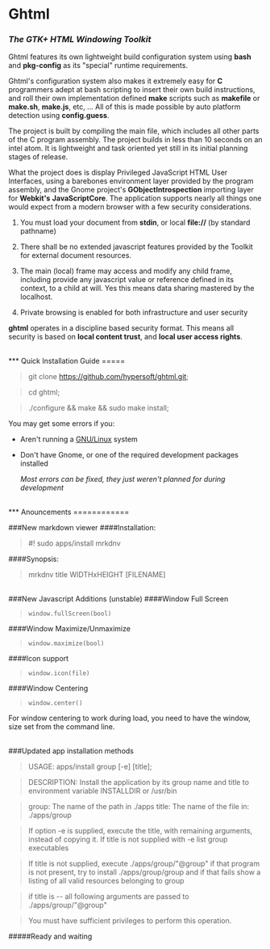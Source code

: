 Ghtml
=====

### *The GTK+ HTML Windowing Toolkit*

Ghtml features its own lightweight build configuration system using **bash** and 
**pkg-config** as its "special" runtime requirements.

Ghtml's configuration system also makes it extremely easy for **C** programmers 
adept at bash scripting to insert their own build instructions, and roll their 
own implementation defined **make** scripts such as **makefile** or **make.sh**,
**make.js**, etc, ... All of this is made possible by auto platform detection 
using **config.guess**.

The project is built by compiling the main file, which includes all other parts 
of the C program assembly. The project builds in less than 10 seconds on an 
intel atom. It is lightweight and task oriented yet still in its initial 
planning stages of release.

What the project does is display Privileged JavaScript HTML User Interfaces,
using a barebones environment layer provided by the program assembly, and the 
Gnome project's **GObjectIntrospection** importing layer for **Webkit's** 
**JavaScriptCore**. The application supports nearly all things one would expect 
from a modern browser with a few security considerations.

 1. You must load your document from **stdin**, or local **file://** 
	(by standard pathname)

 2. There shall be no extended javascript features provided by the Toolkit for 
	external document resources.

 3. The main (local) frame may access and modify any child frame, including 
	provide any javascript value or reference defined in its context, to a 
	child at will. Yes this means data sharing mastered by the localhost.

 4. Private browsing is enabled for both infrastructure and user security

**ghtml** operates in a discipline based security format. This means all 
security is based on **local content trust**, and **local user access rights**.

<br>
***
Quick Installation Guide
=====

>git clone https://github.com/hypersoft/ghtml.git;

>cd ghtml;

>./configure && make && sudo make install;

You may get some errors if you:

* Aren't running a [GNU/Linux](http://www.gnu.org/gnu/linux-and-gnu.html) system
* Don't have Gnome, or one of the required development packages installed

	*Most errors can be fixed, they just weren't planned for during development*

<br>
***
Anouncements
============

###New markdown viewer
####Installation:
>\#! sudo apps/install mrkdnv

####Synopsis:
> mrkdnv title WIDTHxHEIGHT [FILENAME]

<br>
###New Javascript Additions (unstable)
####Window Full Screen 

>	  window.fullScreen(bool)

####Window Maximize/Unmaximize

>	  window.maximize(bool)

####Icon support

>	  window.icon(file)

####Window Centering 

>	  window.center()

For window centering to work during load, you need to have the window, size set from the command line.

<br>
###Updated app installation methods

>USAGE: apps/install group [-e] [title];

>DESCRIPTION: Install the application by its group name and
>title to environment variable INSTALLDIR or /usr/bin

>group: The name of the path in ./apps
>title: The name of the file in: ./apps/group

>If option -e is supplied, execute the title, with remaining arguments,
>instead of copying it. If title is not supplied with -e list group executables

>If title is not supplied, execute ./apps/group/"@group"
>if that program is not present, try to install
>./apps/group/group and if that fails show a listing
>of all valid resources belonging to group

>if title is -- all following arguments are passed to
>./apps/group/"@group"

>You must have sufficient privileges to perform this operation.

#####Ready and waiting

<script>

// Ghtml sucka.. git sum

if (getenv) {
$(document).ready(function(){
	document.body.style.color = "rgba(255,255,255,0.66)";
	document.body.style.backgroundColor = "rgb(40,40,40)";
  $("h1").css({"color": "dodgerblue", "text-shadow": "black 0.1em 0.1em 0.2em"});
  $("h2,h3,h4,h5,h6").css("text-shadow", "black 0.09em 0.09em 0.5em");
$("blockquote").css({
	"border-radius": "6px", 
	"border-width": "1px", 
	"border-style": "solid", 
	"margin": "0", 
	"padding": "10px",
	"font-family": "monospace",
	"background-color": "rgba(0,0,0,0.4)",
	"border-color": "rgb(40,40,40)"
});
	$("ol").css( {
		"border-radius": "6px",
		"border-width": "1px",
		"font-family": "monospace",
		"background-color": "rgba(0,0,0,0.4)",
		"margin-bottom": "1px",
		"margin-top": "1px",
		"margin-right": "1px",		
		"border-style": "solid",
		"border-color": "rgb(40,40,40)"
	});
});
}
</script>

